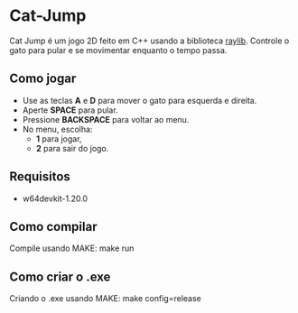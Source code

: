 # Cat-Jump

Cat Jump é um jogo 2D feito em C++ usando a biblioteca [raylib](https://www.raylib.com/). Controle o gato para pular e se movimentar enquanto o tempo passa. 

## Como jogar

- Use as teclas **A** e **D** para mover o gato para esquerda e direita.
- Aperte **SPACE** para pular.
- Pressione **BACKSPACE** para voltar ao menu.
- No menu, escolha:
  - **1** para jogar,
  - **2** para sair do jogo.

## Requisitos

- w64devkit-1.20.0

## Como compilar

Compile usando MAKE: make run

## Como criar o .exe

Criando o .exe usando MAKE: make config=release

